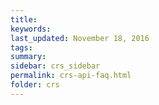 ```yaml
---
title:  
keywords: 
last_updated: November 18, 2016
tags: 
summary: 
sidebar: crs_sidebar
permalink: crs-api-faq.html
folder: crs
---
```


 

